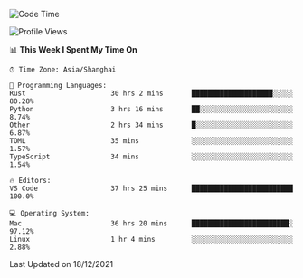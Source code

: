 <!--START_SECTION:waka-->
![Code Time](http://img.shields.io/badge/Code%20Time-827%20hrs%2016%20mins-blue)

![Profile Views](http://img.shields.io/badge/Profile%20Views-6-blue)

📊 **This Week I Spent My Time On** 

```text
⌚︎ Time Zone: Asia/Shanghai

💬 Programming Languages: 
Rust                     30 hrs 2 mins       ████████████████████░░░░░   80.28% 
Python                   3 hrs 16 mins       ██░░░░░░░░░░░░░░░░░░░░░░░   8.74% 
Other                    2 hrs 34 mins       █░░░░░░░░░░░░░░░░░░░░░░░░   6.87% 
TOML                     35 mins             ░░░░░░░░░░░░░░░░░░░░░░░░░   1.57% 
TypeScript               34 mins             ░░░░░░░░░░░░░░░░░░░░░░░░░   1.54%

🔥 Editors: 
VS Code                  37 hrs 25 mins      █████████████████████████   100.0%

💻 Operating System: 
Mac                      36 hrs 20 mins      ████████████████████████░   97.12% 
Linux                    1 hr 4 mins         ░░░░░░░░░░░░░░░░░░░░░░░░░   2.88%

```


 Last Updated on 18/12/2021
<!--END_SECTION:waka-->
